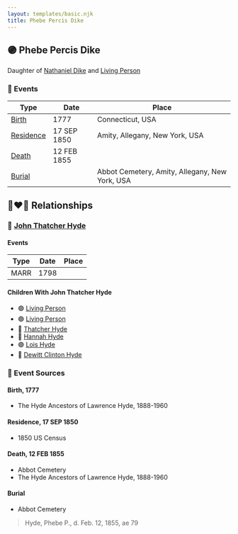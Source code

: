 ```yaml
---
layout: templates/basic.njk
title: Phebe Percis Dike
---
```

## 🟣 Phebe Percis Dike

Daughter of [Nathaniel Dike](/people/3/36914917) and [Living Person](/people/6/66432130)

### 📆 Events

Type | Date | Place
------ | ------ | ------
[Birth](#event-0) | 1777 | Connecticut, USA
[Residence](#event-1) | 17 SEP 1850 | Amity, Allegany, New York, USA
[Death](#event-2) | 12 FEB 1855 |
[Burial](#event-3) |  | Abbot Cemetery, Amity, Allegany, New York, USA

## 👩‍❤️‍👨 Relationships

### 🔵 [John Thatcher Hyde](/people/3/3310224)

#### Events

Type | Date | Place
------ | ------ | ------
MARR | 1798 |
#### Children With John Thatcher Hyde
* 🟣 [Living Person](/people/4/44848664)
* 🟣 [Living Person](/people/4/47693044)
* 🔵 [Thatcher Hyde](/people/3/39742544)
* 🔵 [Hannah Hyde](/people/2/2490748)
* 🟣 [Lois Hyde](/people/8/83724316)
* 🔵 [Dewitt Clinton Hyde](/people/4/47530864)
### 📰 Event Sources

#### <a id="event-0"></a> Birth, 1777
* The Hyde Ancestors of Lawrence Hyde, 1888-1960

#### <a id="event-1"></a> Residence, 17 SEP 1850
* 1850 US Census

#### <a id="event-2"></a> Death, 12 FEB 1855
* Abbot Cemetery
* The Hyde Ancestors of Lawrence Hyde, 1888-1960

#### <a id="event-3"></a> Burial
* Abbot Cemetery
>   
  > Hyde, Phebe P., d. Feb. 12, 1855, ae 79